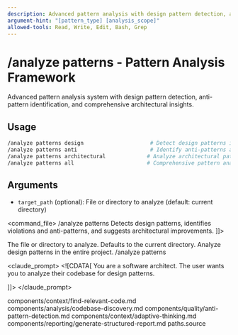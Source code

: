 ```yaml
---
description: Advanced pattern analysis with design pattern detection, anti-pattern identification, and architectural insights
argument-hint: "[pattern_type] [analysis_scope]"
allowed-tools: Read, Write, Edit, Bash, Grep
---
```


# /analyze patterns - Pattern Analysis Framework

Advanced pattern analysis system with design pattern detection, anti-pattern identification, and comprehensive architectural insights.

## Usage
```bash
/analyze patterns design                     # Detect design patterns in codebase
/analyze patterns anti                       # Identify anti-patterns and code smells
/analyze patterns architectural             # Analyze architectural patterns
/analyze patterns all                       # Comprehensive pattern analysis
```

## Arguments
- `target_path` (optional): File or directory to analyze (default: current directory)

<command_file>
  <metadata>
    <name>/analyze patterns</name>
    <purpose>Detects design patterns, identifies violations and anti-patterns, and suggests architectural improvements.</purpose>
    <usage>
      <![CDATA[
      /analyze patterns <target_path=".">
      ]]>
    </usage>
  </metadata>

  <arguments>
    <argument name="target_path" type="string" required="false" default=".">
      <description>The file or directory to analyze. Defaults to the current directory.</description>
    </argument>
  </arguments>
  
  <examples>
    <example>
      <description>Analyze design patterns in the entire project.</description>
      <usage>/analyze patterns</usage>
    </example>
  </examples>

  <claude_prompt>
    <prompt>
      <![CDATA[
You are a software architect. The user wants you to analyze their codebase for design patterns.

      
]]>
      <include component="components/context/find-relevant-code.md" />
      <include component="components/analysis/codebase-discovery.md" />
      <include component="components/quality/anti-pattern-detection.md" />
      <include component="components/context/adaptive-thinking.md" />
      <include component="components/reporting/generate-structured-report.md" />
    </prompt>
  </claude_prompt>

  <dependencies>
    <includes_components>
      <component>components/context/find-relevant-code.md</component>
      <component>components/analysis/codebase-discovery.md</component>
      <component>components/quality/anti-pattern-detection.md</component>
      <component>components/context/adaptive-thinking.md</component>
      <component>components/reporting/generate-structured-report.md</component>
    </includes_components>
    <uses_config_values>
      <value>paths.source</value>
    </uses_config_values>
  </dependencies>
</command_file>